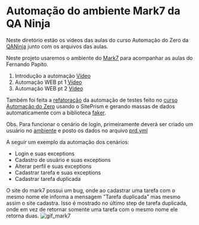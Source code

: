 # Automação do ambiente Mark7 da QA Ninja
Neste diretório estão os vídeos das aulas do curso Automação do Zero da [QANinja][1] junto com os arquivos das aulas.

Neste projeto usaremos o ambiente do [Mark7][2] para acompanhar as aulas do Fernando Papito.

1. Introdução a automação [Vídeo][3] 
2. Automação WEB pt 1 [Vídeo][4]
3. Automação WEB pt 2 [Vídeo][5]

[1]: https://qaninja.academy/
[2]: https://medium.com/@papito/preparando-o-mark7-para-treinar-automa%C3%A7%C3%A3o-1f72c1fe4946
[3]: https://mega.nz/file/184UxYKQ#bBj-pBmPh5wQjyuwRBVLCxh1bOT8QzzOy25QcRZJq2k
[4]: https://mega.nz/file/4wJTVaaJ#kEYbwPeUpcsRUtNibv7pn6UGWapHk2s3u3INGryg8_g
[5]: https://mega.nz/file/gsxAxIJB#tRADonXu1DBFLCKNWCLddp_z3R5ukbYRgBSxYkf9Zuk

Também foi feita a [refatoração][refatoracao] da automação de testes feito no [curso Automação do Zero][automacao] usando o SitePrism e gerando massas de dados automaticamente com a biblioteca [faker][2].

Obs. Para funcionar o cenário de login, primeiramente deverá ser criado um usuário no [ambiente][3] e posto os dados no arquivo [prd.yml][4]

A seguir um exemplo da automação dos cenários:
- Login e suas exceptions
- Cadastro de usuário e suas exceptions
- Alterar perfil e suas exceptions
- Cadastrar tarefa e suas exceptions
- Cadastrar tarefa duplicada

O site do mark7 possui um bug, onde ao cadastrar uma tarefa com o mesmo nome ele informa a mensagem "Tarefa duplicada" mas mesmo assim o site cadastra. Isso é mostrado no último step de tarefa duplicada, onde em vez de retornar somente uma tarefa com o mesmo nome ele retorna duas.
![gif_mark7][5]

[1]: mark7_refatorado
[2]: https://github.com/faker-ruby/faker
[3]: https://medium.com/@papito/preparando-o-mark7-para-treinar-automa%C3%A7%C3%A3o-1f72c1fe4946
[4]: mark7_refatorado/features/support/factory/static/prd.yml
[5]: mark7_refatorado/mark7_refatorado.gif
[automacao]: automacao_do_zero
[refatoracao]: mark7_refatorado